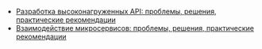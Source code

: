 - [Разработка высоконагруженных API: проблемы, решения, практические рекомендации](https://habr.com/ru/articles/928948/)
- [Взаимодействие микросервисов: проблемы, решения, практические рекомендации](https://habr.com/ru/articles/933110/)